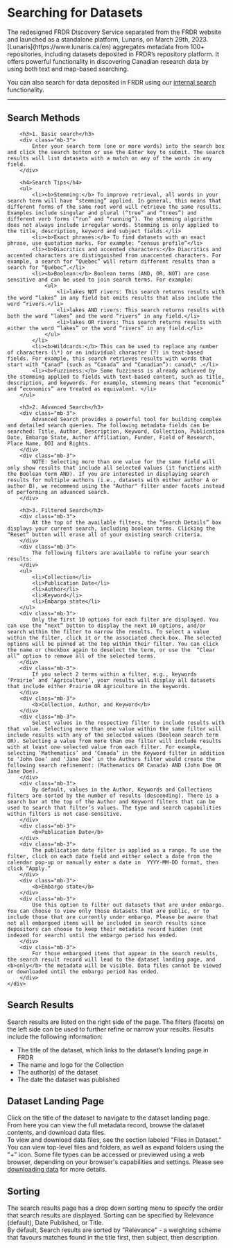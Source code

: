 <h1>Searching for Datasets</h1>
The redesigned FRDR Discovery Service separated from the FRDR website and launched as a standalone platform, Lunaris, on March 29th, 2023. [Lunaris](https://www.lunaris.ca/en) aggregates metadata from 100+ repositories, including datasets deposited in FRDR’s repository platform. It offers powerful functionality in discovering Canadian research data by using both text and map-based searching.

You can also search for data deposited in FRDR using our <a href="/repo/search" target="_blank">internal search</a> functionality.

<hr/>

<div class="card-shadow mb-3">
    <div class="card-body">
        <h2 id="search-methods">Search Methods</h2>

        <h3>1. Basic search</h3>
        <div class="mb-3">
            Enter your search term (one or more words) into the search box and click the search button or use the Enter key to submit. The search results will list datasets with a match on any of the words in any field.
        </div>

        <h4>Search Tips</h4>
        <ul>
            <li><b>Stemming:</b> To improve retrieval, all words in your search term will have “stemming” applied. In general, this means that different forms of the same root word will retrieve the same results. Examples include singular and plural (“tree” and “trees”) and different verb forms (“run” and “running”). The stemming algorithm does not always include irregular words. Stemming is only applied to the title, description, keyword and subject fields.</li>
            <li><b>Exact phrases:</b> To find datasets with an exact phrase, use quotation marks. For example: “census profile”</li>
            <li><b>Diacritics and accented characters:</b> Diacritics and accented characters are distinguished from unaccented characters. For example, a search for “Quebec” will return different results than a search for “Québec”.</li>
            <li><b>Boolean:</b> Boolean terms (AND, OR, NOT) are case sensitive and can be used to join search terms. For example:
                <ul>
                    <li>lakes NOT rivers: This search returns results with the word “lakes” in any field but omits results that also include the word “rivers.</li>
                    <li>lakes AND rivers: This search returns results with both the word “lakes” and the word “rivers” in any field.</li>
                    <li>lakes OR rivers: This search returns results with either the word “lakes” or the word “rivers” in any field.</li>
                </ul>
            </li>
            <li><b>Wildcards:</b> This can be used to replace any number of characters (\*) or an individual character (?) in text-based fields. For example, this search retrieves results with words that start with “Canad” (such as “Canada” and “Canadian”): canad\* .</li>
            <li><b>Fuzziness:</b> Some fuzziness is already achieved by the stemming applied to fields with text-based content, such as title, description, and keywords. For example, stemming means that “economic” and “economics” are treated as equivalent. </li>
        </ul>

        <h3>2. Advanced Search</h3>
        <div class="mb-3">
            Advanced Search provides a powerful tool for building complex and detailed search queries. The following metadata fields can be searched: Title, Author, Description, Keyword, Collection, Publication Date, Embargo State, Author Affiliation, Funder, Field of Research, Place Name, DOI and Rights.
        </div>
        <div class="mb-3">
            NOTE: Selecting more than one value for the same field will only show results that include all selected values (it functions with the Boolean term AND). If you are interested in displaying search results for multiple authors (i.e., datasets with either author A or author B), we recommend using the "Author" filter under facets instead of performing an advanced search.
        </div>

        <h3>3. Filtered Search</h3>
        <div class="mb-3">
            At the top of the available filters, the “Search Details” box displays your current search, including boolean terms. Clicking the “Reset” button will erase all of your existing search criteria.
        </div>
        <div class="mb-3">
            The following filters are available to refine your search results:
        </div>
        <ul>
            <li>Collection</li>
            <li>Publication Date</li>
            <li>Author</li>
            <li>Keyword</li>
            <li>Embargo state</li>
        </ul>
        <div class="mb-3">
            Only the first 10 options for each filter are displayed. You can use the “next” button to display the next 10 options, and/or search within the filter to narrow the results. To select a value within the filter, click it or the associated check box. The selected options will be pinned at the top within their filter. You can click the name or checkbox again to deselect the term, or use the  “Clear all” option to remove all of the selected terms.
        </div>
        <div class="mb-3">
            If you select 2 terms within a filter, e.g., keywords ‘Prairie’ and ‘Agriculture’, your results will display all datasets that include either Prairie OR Agriculture in the keywords.
        </div>
        <div class="mb-3">
            <b>Collection, Author, and Keyword</b>
        </div>
        <div class="mb-3">
            Select values in the respective filter to include results with that value. Selecting more than one value within the same filter will include results with any of the selected values (Boolean search term OR). Selecting a value from more than one filter will include results with at least one selected value from each filter. For example, selecting ‘Mathematics’ and ‘Canada’ in the Keyword filter in addition to ‘John Doe’ and ‘Jane Doe’ in the Authors filter would create the following search refinement: (Mathematics OR Canada) AND (John Doe OR Jane Doe).
        </div>
        <div class="mb-3">
            By default, values in the Author, Keywords and Collections filters are sorted by the number of results (descending). There is a search bar at the top of the Author and Keyword filters that can be used to search that filter’s values. The type and search capabilities within filters is not case-sensitive.
        </div>
        <div class="mb-3">
            <b>Publication Date</b>
        </div>
        <div class="mb-3">
            The publication date filter is applied as a range. To use the filter, click on each date field and either select a date from the calendar pop-up or manually enter a date in  YYYY-MM-DD format, then click “Apply.”
        </div>
        <div class="mb-3">
            <b>Embargo state</b>
        </div>
        <div class="mb-3">
            Use this option to filter out datasets that are under embargo. You can choose to view only those datasets that are public, or to include those that are currently under embargo. Please be aware that not all embargoed items will be included in search results since depositors can choose to keep their metadata record hidden (not indexed for search) until the embargo period has ended.
        </div>
        <div class="mb-3">
            For those embargoed items that appear in the search results, the search result record will lead to the dataset landing page, and <b>only</b> the metadata will be visible. Data files cannot be viewed or downloaded until the embargo period has ended.
        </div>
    </div>
</div>


<div class="card-shadow mb-3">
    <div class="card-body">
        <h2 id="search-results">Search Results</h2>
        <div class="mb-3">
            Search results are listed on the right side of the page. The filters (facets) on the left side can be used to further refine or narrow your results. Results include the following information:
        </div>
        <ul>
            <li>The title of the dataset, which links to the dataset’s landing page in FRDR</li>
            <li>The name and logo for the Collection</li>
            <li>The author(s) of the dataset</li>
            <li>The date the dataset was published</li>
        </ul>
    </div>
</div>

<div class="card-shadow mb-3">
    <div class="card-body">
        <h2 id="dataset-landing-page">Dataset Landing Page</h2>
        <div class="mb-3">
            Click on the title of the dataset to navigate to the dataset landing page. From here you can view the full metadata record, browse the dataset contents, and download data files.
        </div>
        <div class="mb-3">
            To view and download data files, see the section labeled "Files in Dataset." You can view top-level files and folders, as well as expand folders using the "+" icon. Some file types can be accessed or previewed using a web browser, depending on your browser's capabilities and settings. Please see <a href="/docs/en/downloading/">downloading data</a> for more details.
        </div>
    </div>
</div>

<div class="card-shadow mb-3">
    <div class="card-body">
        <h2 id="sorting">Sorting</h2>
        <div class="mb-3">
            The search results page has a drop down sorting menu to specify the order that search results are displayed. Sorting can be specified by Relevance (default), Date Published, or Title.
        </div>
        <div class="mb-3">
            By default, Search results are sorted by "Relevance" - a weighting scheme that favours matches found in the title first, then subject, then description.
        </div>
    </div>
</div>
